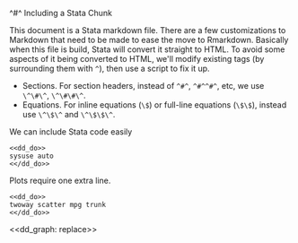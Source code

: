 ^#^ Including a Stata Chunk

This document is a Stata markdown file. There are a few customizations to Markdown that need to be made to ease the move to Rmarkdown. Basically when
this file is build, Stata will convert it straight to HTML. To avoid some aspects of it being converted to HTML, we'll modify existing tags (by
surrounding them with `^`), then use a script to fix it up.

- Sections. For section headers, instead of `^#^`, `^#^^#^`, etc, we use `\^\#\^`, `\^\#\#\^`.
- Equations. For inline equations (`\$`) or full-line equations (`\$\$`), instead use `\^\$\^` and `\^​\$\$\^`.

We can include Stata code easily

~~~~
<<dd_do>>
sysuse auto
<</dd_do>>
~~~~

Plots require one extra line.

~~~~
<<dd_do>>
twoway scatter mpg trunk
<</dd_do>>
~~~~

<<dd_graph: replace>>
